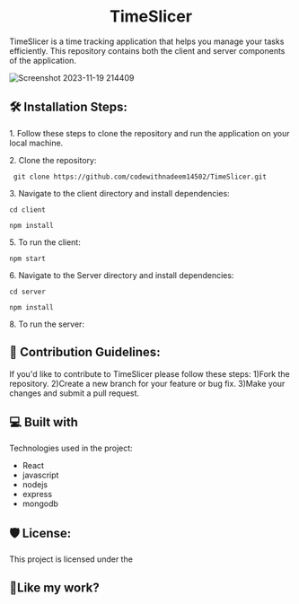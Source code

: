 <h1 align="center" id="title">TimeSlicer</h1>

<p id="description">TimeSlicer is a time tracking application that helps you manage your tasks efficiently. This repository contains both the client and server components of the application.</p>

![Screenshot 2023-11-19 214409](https://github.com/codewithnadeem14502/TimeSlicer/assets/105824474/ee6d738b-c8dd-4580-af36-28826d53b70d)

<h2>🛠️ Installation Steps:</h2>

<p>1. Follow these steps to clone the repository and run the application on your local machine.</p>

<p>2. Clone the repository:</p>

```
 git clone https://github.com/codewithnadeem14502/TimeSlicer.git
```

<p>3. Navigate to the client directory and install dependencies:</p>

```
cd client 
```

```
npm install
```

<p>5. To run the client:</p>

```
npm start
```

<p>6. Navigate to the Server directory and install dependencies:</p>

```
cd server 
```

```
npm install
```

<p>8. To run the server:</p>

<h2>🍰 Contribution Guidelines:</h2>

If you'd like to contribute to TimeSlicer please follow these steps: 
1)Fork the repository. 
2)Create a new branch for your feature or bug fix. 
3)Make your changes and submit a pull request.

  
  
<h2>💻 Built with</h2>

Technologies used in the project:

*   React
*   javascript
*   nodejs
*   express
*   mongodb

<h2>🛡️ License:</h2>

This project is licensed under the

<h2>💖Like my work?</h2>
